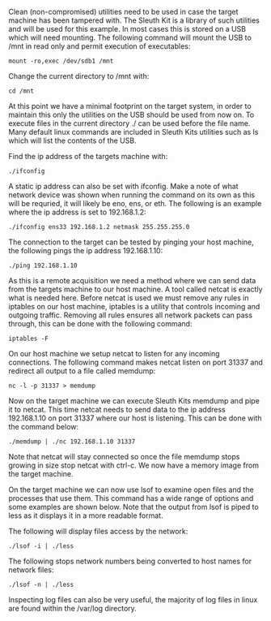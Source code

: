 Clean (non-compromised) utilities need to be used in case the target machine has been 
tampered with. The Sleuth Kit is a library of such utilities and will be used for this
example. In most cases this is stored on a USB which will need mounting. The following
command will mount the USB to /mnt in read only and permit execution of executables:

`mount -ro,exec /dev/sdb1 /mnt`

Change the current directory to /mnt with:

`cd /mnt`

At this point we have a minimal footprint on the target system, in order to maintain
this only the utilities on the USB should be used from now on. To execute files in the 
current directory ./ can be used before the file name. Many default linux commands are
included in Sleuth Kits utilities such as ls which will list the contents of the USB.

Find the ip address of the targets machine with:

`./ifconfig`

A static ip address can also be set with ifconfig. Make a note of what network device
was shown when running the command on its own as this will be requried, it will likely 
be eno, ens, or eth. The following is an example where the ip address is set to
192.168.1.2:

`./ifconfig ens33 192.168.1.2 netmask 255.255.255.0`

The connection to the target can be tested by pinging your host machine, the following
pings the ip address 192.168.1.10:

`./ping 192.168.1.10`

As this is a remote acquisition we need a method where we can send data from the 
targets machine to our host machine. A tool called netcat is exactly what is needed here.
Before netcat is used we must remove any rules in iptables on our host machine, iptables 
is a utility that controls incoming and outgoing traffic. Removing all rules ensures all
network packets can pass through, this can be done with the following command:

`iptables -F`

On our host machine we setup netcat to listen for any incoming connections. The following
command makes netcat listen on port 31337 and redirect all output to a file called memdump:

`nc -l -p 31337 > memdump`

Now on the target machine we can execute Sleuth Kits memdump and pipe it to netcat. This
time netcat needs to send data to the ip address 192.168.1.10 on port 31337 where our 
host is listening. This can be done with the command below:

`./memdump | ./nc 192.168.1.10 31337`

Note that netcat will stay connected so once the file memdump stops growing in size stop
netcat with ctrl-c. We now have a memory image from the target machine.

On the target machine we can now use lsof to examine open files and the processes that
use them. This command has a wide range of options and some examples are shown below.
Note that the output from lsof is piped to less as it displays it in a more readable
format.

The following will display files access by the network:

`./lsof -i | ./less`

The following stops network numbers being converted to host names for network files:

`./lsof -n | ./less`

Inspecting log files can also be very useful, the majority of log files in linux are
found within the /var/log directory.
